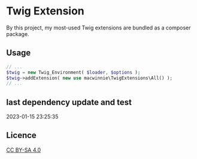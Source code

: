# Twig Extension

By this project, my most-used Twig extensions are bundled as a composer package.

## Usage

```php
// ...
$twig = new Twig_Environment( $loader, $options );
$twig->addExtension( new use macwinnie\TwigExtensions\All() );
// ...
```

## last dependency update and test

2023-01-15 23:25:35

## Licence

[CC BY-SA 4.0](https://creativecommons.org/licenses/by-sa/4.0/deed.en)
